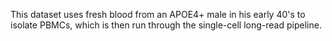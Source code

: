 This dataset uses fresh blood from an APOE4+ male in his early 40's to isolate PBMCs, which is then run through the single-cell long-read pipeline. 
